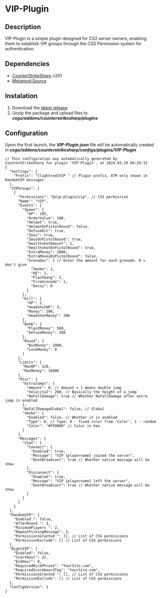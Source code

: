 # VIP-Plugin

## Description
VIP-Plugin is a simple plugin designed for CS2 server owners, enabling them to establish VIP groups through the CSS Permission system for authentication.

## Dependencies
- [CounterStrikeSharp](https://github.com/roflmuffin/CounterStrikeSharp/releases) v201
- [Metamod:Source](https://www.sourcemm.net/downloads.php/?branch=master)

## Instalation
1. Download the [latest release](https://github.com/CS-GEJMERZY/VIP-Plugin/releases/latest)
2. Unzip the package and upload files to **_csgo/addons/counterstrikesharp/plugins_**

## Configuration
Upon the first launch, the **_VIP-Plugin.json_**  file will be automatically created in **_csgo/addons/counterstrikesharp/configs/plugins/VIP-Plugin_**
```
// This configuration was automatically generated by CounterStrikeSharp for plugin 'VIP-Plugin', at 2024.03.29 04:29:15
{
  "Settings": {
    "Prefix": "{lightred}VIP " // Plugin prefix, ATM only shown in RandomVIP messages
  },
  "VIPGroups": [
    {
      "Permissions": "@vip-plugin/vip", // CSS permission
      "Name": "VIP",
      "Events": {
        "Spawn": {
          "HP": 105,
          "ArmorValue": 100,
          "Helmet": true,
          "HelmetOnPistolRound": false,
          "DefuseKit": true,
          "Zeus": true,
          "ZeusOnPistolRound": true,
          "HealthshotAmount": 1,
          "HealthshotOnPistolRound": true,
          "ExtraMoney": 2000,
          "ExtraMoneyOnPistolRound": false,
          "Grenades": { // Enter the amount for each grenade. 0 = don't give
            "Smoke": 1,
            "HE": 1,
            "Flashbang": 1,
            "FireGrenade": 1,
            "Decoy": 0
          }
        },
        "Kill": {
          "HP": 2,
          "HeadshotHP": 3,
          "Money": 200,
          "HeadshotMoney": 300
        },
        "Bomb": {
          "PlantMoney": 500,
          "DefuseMoney": 500
        },
        "Round": {
          "WinMoney": 1000,
          "LoseMoney": 0
        }
      },
      "Limits": {
        "MaxHP": 120,
        "MaxMoney": 16000
      },
      "Misc": {
        "ExtraJumps": {
          "Amount": 0, // Amount = 1 means double jump
          "VelocityZ": 260, // Basically the height of a jump
          "NoFallDamage": true // Whether NoFallDamage after extra jump is enabled
        },
        "NoFallDamageGlobal": false, // Global 
        "Smoke": {
          "Enabled": false, // Whether it is enabled
          "Type": 0, // Type: 0 - fixed color from 'Color', 1 - random
          "Color": "#FF0000" // Color in hex
        }
      },
      "Messages": {
        "Chat": {
          "Connect": {
            "Enabled": true,
            "Message": "VIP {playername} joined the server",
            "DontBroadcast": true // Whether native message will be show
          },
          "Disconnect": {
            "Enabled": true,
            "Message": "VIP {playername} left the server",
            "DontBroadcast": true // Whether native message will be show
          }
        }
      }
    }
  ],
  "RandomVIP": {
    "Enabled ": false,
    "AfterRound ": 3,
    "MinimumPlayers ": 2,
    "RepeatPickingMessage": 3,
    "PermissionsGranted ": [], // List of CSS permissions
    "PermissionExclude": [] // List of CSS permissions
  },
  "NightVIP": {
    "Enabled": false,
    "StartHour": 22,
    "EndHour": 8,
    "RequiredNickPhrase": "YourSite.com",
    "RequiredScoreboardTag": "YourSite.com",
    "PermissionsGranted ": [], // List of CSS permissions
    "PermissionExclude": [] // List of CSS permissions
  },
  "ConfigVersion": 1
}
```
